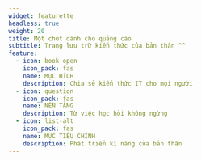 ```yaml
---
widget: featurette
headless: true
weight: 20
title: Một chút dành cho quảng cáo
subtitle: Trang lưu trữ kiến thức của bản thân ^^
feature:
  - icon: book-open
    icon_pack: fas
    name: MỤC ĐÍCH
    description: Chia sẻ kiến thức IT cho mọi người
  - icon: question
    icon_pack: fas
    name: NỀN TẢNG
    description: Từ việc học hỏi không ngừng
  - icon: list-alt
    icon_pack: fas
    name: MỤC TIÊU CHÍNH
    description: Phát triển kĩ năng của bản thân
---
```

